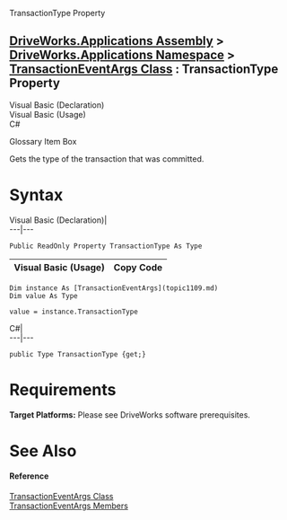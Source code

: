 TransactionType Property   
  
[DriveWorks.Applications Assembly](topic13.md) > [DriveWorks.Applications Namespace](topic16.md) > [TransactionEventArgs Class](topic1109.md) : TransactionType Property  
---  
  
Visual Basic (Declaration)    
Visual Basic (Usage)    
C# 

Glossary Item Box

Gets the type of the transaction that was committed. 

# Syntax

Visual Basic (Declaration)|   
---|---  
      
    
    Public ReadOnly Property TransactionType As Type  
  
Visual Basic (Usage)| Copy Code  
---|---  
      
    
    Dim instance As [TransactionEventArgs](topic1109.md)
    Dim value As Type
     
    value = instance.TransactionType  
  
C#|   
---|---  
      
    
    public Type TransactionType {get;}  
  
# Requirements

**Target Platforms:** Please see DriveWorks software prerequisites.

# See Also

#### Reference

[TransactionEventArgs Class](topic1109.md)   
[TransactionEventArgs Members](topic1110.md)


